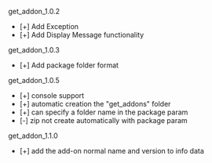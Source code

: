 get_addon_1.0.2
- [+] Add Exception
- [+] Add Display Message functionality

get_addon_1.0.3
- [+] Add package folder format

get_addon_1.0.5
- [+] console support
- [+] automatic creation the "get_addons" folder
- [+] can specify a folder name in the package param
- [-] zip not create automatically with package param

get_addon_1.1.0
- [+] add the add-on normal name and version to info data
